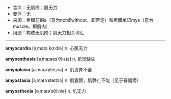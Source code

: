 - <span class="definition">含义：无肌肉；肌无力</span>
- <span class="definition">变体：无</span>
- <span class="definition">来源：希腊前缀a（意为not或without，即否定）和希腊单词mys（意为muscle，即肌肉）</span>
- <span class="definition">用途：构成无肌肉；肌无力相关词汇</span>


---


<span class="vocabulary">**amyocardia**</span> [әˌmaɪә'kɑ:diә] n. 心肌无力

<span class="vocabulary">**amyoesthesis**</span> [əˌmaɪəesˈθiːsɪs] n. 肌觉缺失

<span class="vocabulary">**amyoplasia**</span> [əˌmaɪəˈpleɪziə] n. 肌发育不全

<span class="vocabulary">**amyostasia**</span> [əˌmaɪəˈsteɪziə] n. 肌震颤，肌静止不能（见于脊髓痨）

<span class="vocabulary">**amyosthenia**</span> [əˌmaɪəˈsθiːniə] n. 肌无力
